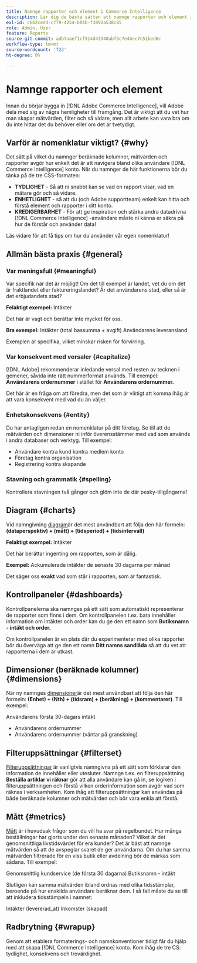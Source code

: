 ```yaml
---
title: Namnge rapporter och element i Commerce Intelligence
description: Lär dig de bästa sätten att namnge rapporter och element i [!DNL Commerce Intelligence].
exl-id: c662cedd-c779-4254-b04b-f3092a538c85
role: Admin, User
feature: Reports
source-git-commit: adb7aaef1cf914d43348abf5c7e4bec7c51bed0c
workflow-type: tm+mt
source-wordcount: '723'
ht-degree: 0%

---
```


# Namnge rapporter och element

Innan du börjar bygga in [!DNL Adobe Commerce Intelligence], vill Adobe dela med sig av några hemligheter till framgång. Det är viktigt att du vet hur man skapar mätvärden, filter och så vidare, men allt arbete kan vara bra om du inte hittar det du behöver eller om det är tvetydigt.

## Varför är nomenklatur viktigt? {#why}

Det sätt på vilket du namnger beräknade kolumner, mätvärden och rapporter avgör hur enkelt det är att navigera bland olika användare [!DNL Commerce Intelligence] konto. När du namnger de här funktionerna bör du tänka på de tre CSS-formaten:

* **TYDLIGHET** - Så att ni snabbt kan se vad en rapport visar, vad en mätare gör och så vidare.
* **ENHETLIGHET** - så att du (och Adobe supportteam) enkelt kan hitta och förstå element och rapporter i ditt konto.
* **KREDIGERBARHET** - För att ge inspiration och stärka andra datadrivna [!DNL Commerce Intelligence] -användare måste ni känna er säkra på hur de förstår och använder data!

Läs vidare för att få tips om hur du använder vår egen nomenklatur!

## Allmän bästa praxis {#general}

### Var meningsfull {#meaningful}

Var specifik när det är möjligt! Om det till exempel är landet, vet du om det är fraktlandet eller faktureringslandet? Är det användarens stad, eller så är det erbjudandets stad?

**Felaktigt exempel:**
Intäkter

Det här är vagt och berättar inte mycket för oss.

**Bra exempel:**
Intäkter (total bassumma + avgift) Användarens leveransland

Exemplen är specifika, vilket minskar risken för förvirring.

### Var konsekvent med versaler {#capitalize}

[!DNL Adobe] rekommenderar inledande versal med resten av tecknen i gemener, såvida inte rätt nummerformat används. Till exempel: **Användarens ordernummer** i stället för **Användarens ordernummer.**

Det här är en fråga om att föredra, men det som är viktigt att komma ihåg är att vara konsekvent med vad du än väljer.

### Enhetskonsekvens {#entity}

Du har antagligen redan en nomenklatur på ditt företag. Se till att de mätvärden och dimensioner ni inför överensstämmer med vad som används i andra databaser och verktyg. Till exempel:

* Användare kontra kund kontra medlem konto
* Företag kontra organisation
* Registrering kontra skapande

### Stavning och grammatik {#spelling}

Kontrollera stavningen två gånger och glöm inte de där pesky-tillgångarna!

## Diagram {#charts}

Vid namngivning [diagram](../tutorials/using-visual-report-builder.md)är det mest användbart att följa den här formeln: **(dataperspektiv) + (mått) + (tidsperiod) + (tidsintervall)**

**Felaktigt exempel:**
Intäkter

Det här berättar ingenting om rapporten, som är dålig.

**Exempel:**
Ackumulerade intäkter de senaste 30 dagarna per månad

Det säger oss **exakt** vad som står i rapporten, som är fantastisk.

## Kontrollpaneler {#dashboards}

Kontrollpanelerna ska namnges på ett sätt som automatiskt representerar de rapporter som finns i dem. Om kontrollpanelen t.ex. bara innehåller information om intäkter och order kan du ge den ett namn som **Butiksnamn - intäkt och order.**

Om kontrollpanelen är en plats där du experimenterar med olika rapporter bör du överväga att ge den ett namn **Ditt namns sandlåda** så att du vet att rapporterna i dem är utkast.

## Dimensioner (beräknade kolumner) {#dimensions}

När ny namnges [dimensioner](../data-analyst/data-warehouse-mgr/creating-calculated-columns.md)är det mest användbart att följa den här formeln: **(Enhet) + (Nth) + (tidsram) + (beräkning) + (kommentarer)**. Till exempel:

Användarens första 30-dagars intäkt
* Användarens ordernummer
* Användarens ordernummer (väntar på granskning)

## Filteruppsättningar {#filterset}

[Filteruppsättningar](../data-user/reports/ess-manage-data-filters.md) är vanligtvis namngivna på ett sätt som förklarar den information de innehåller eller utesluter. Namnge t.ex. en filteruppsättning **Beställa artiklar vi räknar** gör att alla användare kan gå in, se logiken i filteruppsättningen och förstå vilken orderinformation som avgör vad som räknas i verksamheten. Kom ihåg att filteruppsättningar kan användas på både beräknade kolumner och mätvärden och bör vara enkla att förstå.

## Mått {#metrics}

[Mått](../data-user/reports/ess-manage-data-metrics.md) är i huvudsak frågor som du vill ha svar på regelbundet. Hur många beställningar har gjorts under den senaste månaden? Vilket är det genomsnittliga livstidsvärdet för era kunder? Det är bäst att namnge mätvärden så att de avspeglar svaret de ger användarna. Om du har samma mätvärden filtrerade för en viss butik eller avdelning bör de märkas som sådana. Till exempel:

Genomsnittlig kundservice (de första 30 dagarna) Butiksnamn - intäkt

Slutligen kan samma mätvärden ibland ordnas med olika tidsstämplar, beroende på hur enskilda användare beräknar dem. I så fall måste du se till att inkludera tidsstämpeln i namnet:

Intäkter (levererad\_at) Inkomster (skapad)

## Radbrytning {#wrapup}

Genom att etablera formaterings- och namnkonventioner tidigt får du hjälp med att skapa [!DNL Commerce Intelligence] konto. Kom ihåg de tre CS: tydlighet, konsekvens och trovärdighet.
